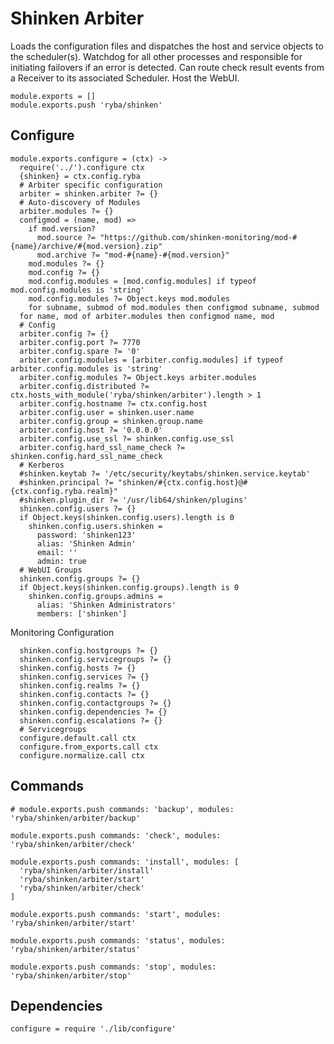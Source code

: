
# Shinken Arbiter

Loads the configuration files and dispatches the host and service objects to the
scheduler(s). Watchdog for all other processes and responsible for initiating
failovers if an error is detected. Can route check result events from a Receiver
to its associated Scheduler. Host the WebUI.

    module.exports = []
    module.exports.push 'ryba/shinken'

## Configure

    module.exports.configure = (ctx) ->
      require('../').configure ctx
      {shinken} = ctx.config.ryba
      # Arbiter specific configuration
      arbiter = shinken.arbiter ?= {}
      # Auto-discovery of Modules
      arbiter.modules ?= {}
      configmod = (name, mod) =>
        if mod.version?
          mod.source ?= "https://github.com/shinken-monitoring/mod-#{name}/archive/#{mod.version}.zip"
          mod.archive ?= "mod-#{name}-#{mod.version}"
        mod.modules ?= {}
        mod.config ?= {}
        mod.config.modules = [mod.config.modules] if typeof mod.config.modules is 'string'
        mod.config.modules ?= Object.keys mod.modules
        for subname, submod of mod.modules then configmod subname, submod
      for name, mod of arbiter.modules then configmod name, mod
      # Config
      arbiter.config ?= {}
      arbiter.config.port ?= 7770
      arbiter.config.spare ?= '0'
      arbiter.config.modules = [arbiter.config.modules] if typeof arbiter.config.modules is 'string'
      arbiter.config.modules ?= Object.keys arbiter.modules
      arbiter.config.distributed ?= ctx.hosts_with_module('ryba/shinken/arbiter').length > 1
      arbiter.config.hostname ?= ctx.config.host
      arbiter.config.user = shinken.user.name
      arbiter.config.group = shinken.group.name
      arbiter.config.host ?= '0.0.0.0'
      arbiter.config.use_ssl ?= shinken.config.use_ssl
      arbiter.config.hard_ssl_name_check ?= shinken.config.hard_ssl_name_check
      # Kerberos
      #shinken.keytab ?= '/etc/security/keytabs/shinken.service.keytab'
      #shinken.principal ?= "shinken/#{ctx.config.host}@#{ctx.config.ryba.realm}"
      #shinken.plugin_dir ?= '/usr/lib64/shinken/plugins'
      shinken.config.users ?= {}
      if Object.keys(shinken.config.users).length is 0
        shinken.config.users.shinken =
          password: 'shinken123'
          alias: 'Shinken Admin'
          email: ''
          admin: true
      # WebUI Groups
      shinken.config.groups ?= {}
      if Object.keys(shinken.config.groups).length is 0
        shinken.config.groups.admins =
          alias: 'Shinken Administrators'
          members: ['shinken']

Monitoring Configuration

      shinken.config.hostgroups ?= {}
      shinken.config.servicegroups ?= {}
      shinken.config.hosts ?= {}
      shinken.config.services ?= {}
      shinken.config.realms ?= {}
      shinken.config.contacts ?= {}
      shinken.config.contactgroups ?= {}
      shinken.config.dependencies ?= {}
      shinken.config.escalations ?= {}
      # Servicegroups
      configure.default.call ctx
      configure.from_exports.call ctx
      configure.normalize.call ctx

## Commands

    # module.exports.push commands: 'backup', modules: 'ryba/shinken/arbiter/backup'

    module.exports.push commands: 'check', modules: 'ryba/shinken/arbiter/check'

    module.exports.push commands: 'install', modules: [
      'ryba/shinken/arbiter/install'
      'ryba/shinken/arbiter/start'
      'ryba/shinken/arbiter/check'
    ]

    module.exports.push commands: 'start', modules: 'ryba/shinken/arbiter/start'

    module.exports.push commands: 'status', modules: 'ryba/shinken/arbiter/status'

    module.exports.push commands: 'stop', modules: 'ryba/shinken/arbiter/stop'

## Dependencies

    configure = require './lib/configure'